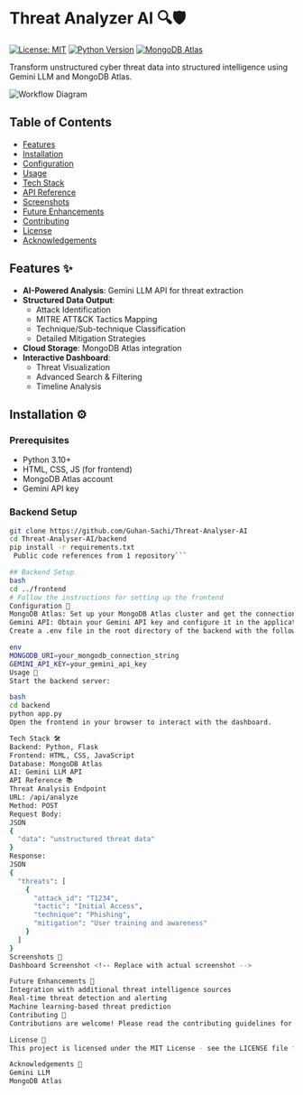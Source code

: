 # Threat Analyzer AI 🔍🛡️

[![License: MIT](https://img.shields.io/badge/License-MIT-yellow.svg)](https://opensource.org/licenses/MIT)
[![Python Version](https://img.shields.io/badge/Python-3.10%2B-blue.svg)](https://www.python.org/)
[![MongoDB Atlas](https://img.shields.io/badge/MongoDB-Cloud-green.svg)](https://www.mongodb.com/atlas)

Transform unstructured cyber threat data into structured intelligence using Gemini LLM and MongoDB Atlas.

![Workflow Diagram](https://via.placeholder.com/800x400.png?text=Threat+Processing+Workflow) <!-- Replace with actual diagram -->

## Table of Contents
- [Features](#features)
- [Installation](#installation)
- [Configuration](#configuration)
- [Usage](#usage)
- [Tech Stack](#tech-stack)
- [API Reference](#api-reference)
- [Screenshots](#screenshots)
- [Future Enhancements](#future-enhancements)
- [Contributing](#contributing)
- [License](#license)
- [Acknowledgements](#acknowledgements)

## Features ✨
- **AI-Powered Analysis**: Gemini LLM API for threat extraction
- **Structured Data Output**:
  - Attack Identification
  - MITRE ATT&CK Tactics Mapping
  - Technique/Sub-technique Classification
  - Detailed Mitigation Strategies
- **Cloud Storage**: MongoDB Atlas integration
- **Interactive Dashboard**:
  - Threat Visualization
  - Advanced Search & Filtering
  - Timeline Analysis

## Installation ⚙️

### Prerequisites
- Python 3.10+
- HTML, CSS, JS (for frontend)
- MongoDB Atlas account
- Gemini API key

### Backend Setup
```bash
git clone https://github.com/Guhan-Sachi/Threat-Analyser-AI
cd Threat-Analyser-AI/backend
pip install -r requirements.txt
 Public code references from 1 repository```

## Backend Setup
bash
cd ../frontend
# Follow the instructions for setting up the frontend
Configuration 🔧
MongoDB Atlas: Set up your MongoDB Atlas cluster and get the connection string.
Gemini API: Obtain your Gemini API key and configure it in the application.
Create a .env file in the root directory of the backend with the following content:

env
MONGODB_URI=your_mongodb_connection_string
GEMINI_API_KEY=your_gemini_api_key
Usage 🚀
Start the backend server:

bash
cd backend
python app.py
Open the frontend in your browser to interact with the dashboard.

Tech Stack 🛠️
Backend: Python, Flask
Frontend: HTML, CSS, JavaScript
Database: MongoDB Atlas
AI: Gemini LLM API
API Reference 📚
Threat Analysis Endpoint
URL: /api/analyze
Method: POST
Request Body:
JSON
{
  "data": "unstructured threat data"
}
Response:
JSON
{
  "threats": [
    {
      "attack_id": "T1234",
      "tactic": "Initial Access",
      "technique": "Phishing",
      "mitigation": "User training and awareness"
    }
  ]
}
Screenshots 📸
Dashboard Screenshot <!-- Replace with actual screenshot -->

Future Enhancements 🚀
Integration with additional threat intelligence sources
Real-time threat detection and alerting
Machine learning-based threat prediction
Contributing 🤝
Contributions are welcome! Please read the contributing guidelines for more information.

License 📄
This project is licensed under the MIT License - see the LICENSE file for details.

Acknowledgements 🙏
Gemini LLM
MongoDB Atlas

